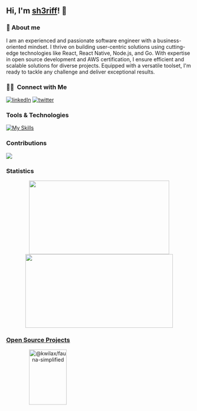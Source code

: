 ## Hi, I'm [sh3riff](https://github.com/sh3riff)! 👋

### 🚀 About me

I am an experienced and passionate software engineer with a business-oriented mindset. I thrive on building user-centric solutions using cutting-edge technologies like React, React Native, Node.js, and Go. With expertise in open source development and AWS certification, I ensure efficient and scalable solutions for diverse projects. Equipped with a versatile toolset, I'm ready to tackle any challenge and deliver exceptional results.

### 🤝🏻 &nbsp;Connect with Me
[![linkedIn](https://skillicons.dev/icons?i=linkedin)](https://www.linkedin.com/in/olowolagba-sheriff/)
[![twitter](https://skillicons.dev/icons?i=twitter)](https://twitter.com/sh3riff_me)

### Tools & Technologies
[![My Skills](https://skillicons.dev/icons?i=js,ts,react,nodejs,express,go,aws,mysql,mongo)](https://skillicons.dev)

### Contributions
<img src="https://github-readme-activity-graph.vercel.app/graph?username=sh3riff&theme=chartreuse-dark" /> 

### Statistics
<p align="center">
<img height="200px" width="380px" src="https://github-readme-stats.vercel.app/api?username=sh3riff&show_icons=true&theme=tokyonight" />     
<img height="200px" width="400px" src="https://github-readme-streak-stats.herokuapp.com/?user=sh3riff&show_icons=true&theme=tokyonight" />
<p/>

### [Open Source Projects](https://github.com/orgs/kwilax-HQ/repositories)
<p style="widht: 100%;" align="center">
    <a href="https://github.com/kwilax-HQ/fauna-simplified"><img align="left" width="45%" height="150px" src="https://github-readme-stats.vercel.app/api/pin/?username=kwilax-HQ&repo=fauna-simplified&bg_color=1F222E&title_color=7cebf5&icon_color=2d7de4&theme=react&border_color=7cebf5&border_radius=10&show_icons=true" alt="@kwilax/fauna-simplified"></a>
</p>
